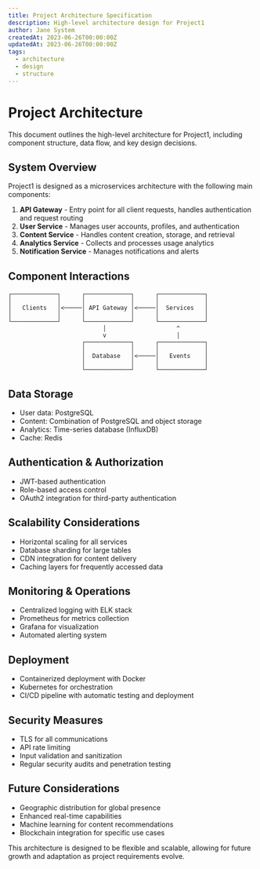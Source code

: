 ```yaml
---
title: Project Architecture Specification
description: High-level architecture design for Project1
author: Jane System
createdAt: 2023-06-26T00:00:00Z
updatedAt: 2023-06-26T00:00:00Z
tags:
  - architecture
  - design
  - structure
---
```


# Project Architecture

This document outlines the high-level architecture for Project1, including component structure, data flow, and key design decisions.

## System Overview

Project1 is designed as a microservices architecture with the following main components:

1. **API Gateway** - Entry point for all client requests, handles authentication and request routing
2. **User Service** - Manages user accounts, profiles, and authentication
3. **Content Service** - Handles content creation, storage, and retrieval
4. **Analytics Service** - Collects and processes usage analytics
5. **Notification Service** - Manages notifications and alerts

## Component Interactions

```
┌─────────────┐      ┌─────────────┐      ┌─────────────┐
│             │      │             │      │             │
│   Clients   │<─────│ API Gateway │<─────│  Services   │
│             │      │             │      │             │
└─────────────┘      └─────────────┘      └─────────────┘
                           │                    ^
                           v                    │
                     ┌─────────────┐      ┌─────────────┐
                     │             │      │             │
                     │  Database   │<─────│   Events    │
                     │             │      │             │
                     └─────────────┘      └─────────────┘
```

## Data Storage

- User data: PostgreSQL
- Content: Combination of PostgreSQL and object storage
- Analytics: Time-series database (InfluxDB)
- Cache: Redis

## Authentication & Authorization

- JWT-based authentication
- Role-based access control
- OAuth2 integration for third-party authentication

## Scalability Considerations

- Horizontal scaling for all services
- Database sharding for large tables
- CDN integration for content delivery
- Caching layers for frequently accessed data

## Monitoring & Operations

- Centralized logging with ELK stack
- Prometheus for metrics collection
- Grafana for visualization
- Automated alerting system

## Deployment

- Containerized deployment with Docker
- Kubernetes for orchestration
- CI/CD pipeline with automatic testing and deployment

## Security Measures

- TLS for all communications
- API rate limiting
- Input validation and sanitization
- Regular security audits and penetration testing

## Future Considerations

- Geographic distribution for global presence
- Enhanced real-time capabilities
- Machine learning for content recommendations
- Blockchain integration for specific use cases

This architecture is designed to be flexible and scalable, allowing for future growth and adaptation as project requirements evolve.